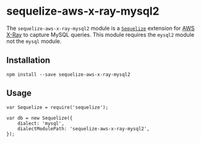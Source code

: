 # sequelize-aws-x-ray-mysql2

The `sequelize-aws-x-ray-mysql2` module is a [`Sequelize`](http://sequelizejs.com/) extension for [AWS X-Ray](https://aws.amazon.com/xray/) to capture MySQL queries.
This module requires the `mysql2` module not the `mysql` module.

## Installation

```
npm install --save sequelize-aws-x-ray-mysql2
```

## Usage

```
var Sequelize = require('sequelize');

var db = new Sequelize({
    dialect: 'mysql',
    dialectModulePath: 'sequelize-aws-x-ray-mysql2',
});
```
